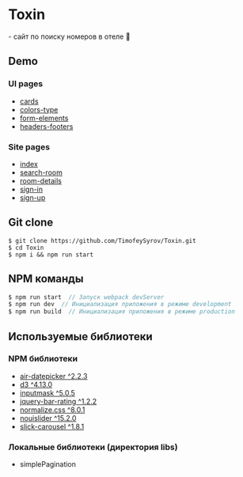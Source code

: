 # Toxin
<p>- сайт по поиску номеров в отеле 🏦</p>

## Demo
<h3>UI pages</h3>

* <a href="https://timofeysyrov.github.io/Toxin/cards.html">cards</a>
* <a href="https://timofeysyrov.github.io/Toxin/colors-type.html">colors-type</a>
* <a href="https://timofeysyrov.github.io/Toxin/form-elements.html">form-elements</a>
* <a href="https://timofeysyrov.github.io/Toxin/headers-footers.html">headers-footers</a>
<h3>Site pages</h3>

* <a href="https://timofeysyrov.github.io/Toxin/">index</a>
* <a href="https://timofeysyrov.github.io/Toxin/search-room.html">search-room</a>
* <a href="https://timofeysyrov.github.io/Toxin/room-details.html">room-details</a>
* <a href="https://timofeysyrov.github.io/Toxin/sign-in.html">sign-in</a>
* <a href="https://timofeysyrov.github.io/Toxin/sign-up.html">sign-up</a>

## Git clone
```
$ git clone https://github.com/TimofeySyrov/Toxin.git
$ cd Toxin
$ npm i && npm run start
```

## NPM команды
```js
$ npm run start  // Запуск webpack devServer
$ npm run dev  // Инициализация приложения в режиме development
$ npm run build  // Инициализация приложения в режиме production
```

## Используемые библиотеки
<h3>NPM библиотеки</h3>

* <a href="https://github.com/t1m0n/air-datepicker">air-datepicker ^2.2.3</a>
* <a href="https://github.com/d3/d3">d3 ^4.13.0</a>
* <a href="https://github.com/RobinHerbots/Inputmask">inputmask ^5.0.5</a>
* <a href="https://github.com/antennaio/jquery-bar-rating">jquery-bar-rating ^1.2.2</a>
* <a href="https://github.com/necolas/normalize.css">normalize.css ^8.0.1</a>
* <a href="https://github.com/leongersen/noUiSlider">nouislider ^15.2.0</a>
* <a href="https://github.com/kenwheeler/slick">slick-carousel ^1.8.1</a>

<h3>Локальные библиотеки (директория libs)</h3>

* <a>simplePagination</a>